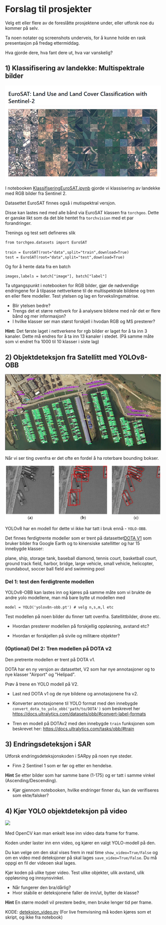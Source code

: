 # Forslag til prosjekter

Velg ett eller flere av de foreslåtte prosjektene under, eller utforsk noe du kommer på selv.

Ta noen notater og screenshots underveis, for å kunne holde en rask presentasjon på fredag ettermiddag.

Hva gjorde dere, hva fant dere ut, hva var vanskelig?

## 1) Klassifisering av landekke: Multispektrale bilder

![](media/eurosat.png)

I notebooken [KlassifiseringEuroSAT.ipynb](../notebooks/2024/KlassifiseringEuroSAT.ipynb) gjorde vi klassisering av landekke med RGB bilder fra Sentinel 2.

Datasettet EuroSAT finnes også i mutispektral versjon.

Disse kan lastes ned med alle bånd via EuroSAT klassen fra `torchgeo`. Dette er ganske likt som da det ble hentet fra `torchvision` med et par forandringer.

Trenings og test sett defineres slik

```
from torchgeo.datasets import EuroSAT

train = EuroSAT(root="data",split="train",download=True)
test = EuroSAT(root="data",split="test",download=True)
```
Og for å hente data fra en batch

```
images,labels = batch["image"], batch["label"]
```

Ta utgangspunkt i notebooken for RGB bilder, gjør de nødvendige endringene for å tilpasse nettverkene til de multispektrale bildene og tren en eller flere modeller. Test ytelsen og lag en forvekslingsmatrise.

- Blir ytelsen bedre?
- Trengs det et større nettverk for å analysere bildene med når det er flere bånd og mer informasjon?
- I hvilke klasser ser man størst forskjell i hvodan RGB og MS presterer?

**Hint:** Det første laget i nettverkene for rgb bilder er laget for å ta inn 3 kanaler. Dette må endres for å ta inn 13 kanaler i stedet. (På samme måte som vi endret fra 1000 til 10 klasser i siste lag)

## 2) Objektdeteksjon fra Satellitt med YOLOv8-OBB

![](media/OBB.png)

Når vi ser ting ovenfra er det ofte en fordel å ha roterbare bounding bokser.

![](media/OBB2.png)


YOLOv8 har en modell for dette vi ikke har tatt i bruk ennå - `YOLO-OBB`.

Det finnes ferdigtrente modeller som er trent på datasettet[DOTA V1](https://captain-whu.github.io/DOTA/index.html) som bruker bilder fra Google Earth og to kinensiske satellitter og har 15 innebygde klasser:

plane, ship, storage tank, baseball diamond, tennis court, basketball court, ground track field, harbor, bridge, large vehicle, small vehicle, helicopter, roundabout, soccer ball field and swimming pool

### Del 1: test den ferdigtrente modellen

YOLOv8-OBB kan lastes inn og kjøres på samme måte som vi brukte de andre yolo modellene, man må bare bytte ut modellen med

```
model = YOLO('yolov8n-obb.pt') # velg n,s,m,l etc
```

Test modellen på noen bilder du finner tatt ovenfra. Satellittbilder, drone etc. 


- Hvordan presterer modellen på forskjellig oppløsning, avstand etc?

- Hvordan er forskjellen på sivile og militære objekter?

### (Optional) Del 2: Tren modellen på DOTA v2

Den pretrente modellen er trent på DOTA v1.

DOTA har en ny versjon av datasettet, V2 som har nye annotasjoner og to nye klasser "Airport" og "Helipad".

Prøv å trene en YOLO modell på V2.

- Last ned DOTA v1 og de nye bildene og annotasjonene fra v2.

- Konverter annotasjonene til YOLO format med den innebygde `convert_dota_to_yolo_obb('path/to/DOTA')` som beskrevet her
https://docs.ultralytics.com/datasets/obb/#convert-label-formats

- Tren en modell på DOTAv2 med den innebygde `train` funksjonen som beskrevet her: https://docs.ultralytics.com/tasks/obb/#train


## 3) Endringsdeteksjon i SAR

Utforsk endringsdeteksjonskoden i SARpy på noen nye steder.

-  Finn 2 Sentinel 1 som er før og etter en hendelse.

**Hint** Se etter bilder som har samme bane (1-175) og er tatt i samme vinkel (Ascending/Descending).

- Kjør gjennom notebooken, hvilke endringer finner du, kan de verifiseres som ekte/falsker?

## 4) Kjør YOLO objektdeteksjon på video

![](media/nanonets_cars.gif)

Med OpenCV kan man enkelt lese inn video data frame for frame.

Koden under laster inn enn video, og kjører en valgt YOLO-modell på den.

Du kan velge om den skal vises frem in real time `show_video=True/False` og om en video med deteksjoner på skal lages `save_video=True/False`. Du må oppgi en fil der videoen skal lages.

Kjør koden på ulike typer video. Test ulike objekter, ulik avstand, ulik oppløsning og innsynsvinkel.

- Når fungerer den bra/dårlig?
- Hvor stabile er deteksjonene faller de inn/ut, bytter de klasse?

**Hint** En større modell vil prestere bedre, men bruke lenger tid per frame.

KODE: [deteksjon_video.py](notebooks/2024/deteksjon_video.py) (For live fremvisning må koden kjøres som et skript, og ikke fra notebook)

